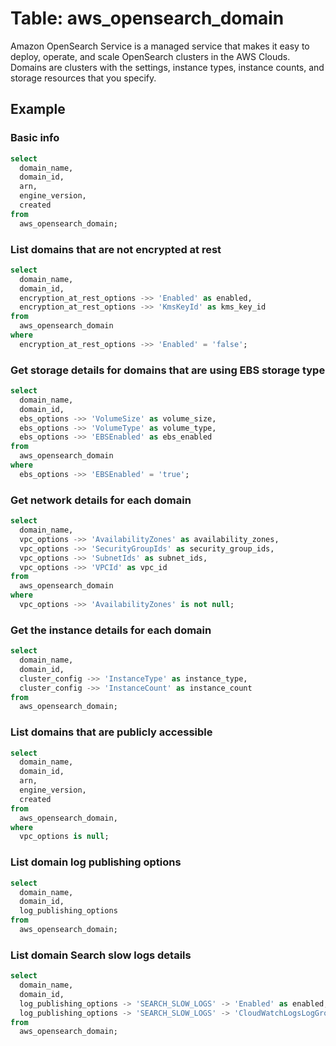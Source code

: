 # Table: aws_opensearch_domain

Amazon OpenSearch Service is a managed service that makes it easy to deploy, operate, and scale OpenSearch clusters in the AWS Clouds. Domains are clusters with the settings, instance types, instance counts, and storage resources that you specify.

## Example

### Basic info

```sql
select
  domain_name,
  domain_id,
  arn,
  engine_version,
  created
from
  aws_opensearch_domain;
```


### List domains that are not encrypted at rest

```sql
select
  domain_name,
  domain_id,
  encryption_at_rest_options ->> 'Enabled' as enabled,
  encryption_at_rest_options ->> 'KmsKeyId' as kms_key_id
from
  aws_opensearch_domain
where
  encryption_at_rest_options ->> 'Enabled' = 'false';
```


### Get storage details for domains that are using EBS storage type

```sql
select
  domain_name,
  domain_id,
  ebs_options ->> 'VolumeSize' as volume_size,
  ebs_options ->> 'VolumeType' as volume_type,
  ebs_options ->> 'EBSEnabled' as ebs_enabled
from
  aws_opensearch_domain
where
  ebs_options ->> 'EBSEnabled' = 'true';
```


### Get network details for each domain

```sql
select
  domain_name,
  vpc_options ->> 'AvailabilityZones' as availability_zones,
  vpc_options ->> 'SecurityGroupIds' as security_group_ids,
  vpc_options ->> 'SubnetIds' as subnet_ids,
  vpc_options ->> 'VPCId' as vpc_id
from
  aws_opensearch_domain
where
  vpc_options ->> 'AvailabilityZones' is not null;
```


### Get the instance details for each domain

```sql
select
  domain_name,
  domain_id,
  cluster_config ->> 'InstanceType' as instance_type,
  cluster_config ->> 'InstanceCount' as instance_count
from
  aws_opensearch_domain;
```


### List domains that are publicly accessible

```sql
select
  domain_name,
  domain_id,
  arn,
  engine_version,
  created
from
  aws_opensearch_domain,
where
  vpc_options is null;
```


### List domain log publishing options

```sql
select
  domain_name,
  domain_id,
  log_publishing_options
from
  aws_opensearch_domain;
```


### List domain Search slow logs details

```sql
select
  domain_name,
  domain_id,
  log_publishing_options -> 'SEARCH_SLOW_LOGS' -> 'Enabled' as enabled,
  log_publishing_options -> 'SEARCH_SLOW_LOGS' -> 'CloudWatchLogsLogGroupArn' as cloud_watch_logs_log_group_arn
from
  aws_opensearch_domain;
```
